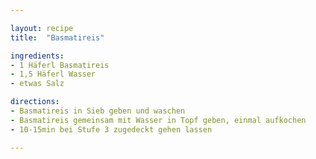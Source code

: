 ```yaml
---

layout: recipe
title:  "Basmatireis"

ingredients:
- 1 Häferl Basmatireis
- 1,5 Häferl Wasser
- etwas Salz

directions:
- Basmatireis in Sieb geben und waschen
- Basmatireis gemeinsam mit Wasser in Topf geben, einmal aufkochen
- 10-15min bei Stufe 3 zugedeckt gehen lassen

---
```

